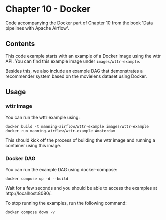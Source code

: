 # Chapter 10 - Docker

Code accompanying the Docker part of Chapter 10 from the book 'Data pipelines with Apache Airflow'.

## Contents

This code example starts with an example of a Docker image using the wttr API. You can find this example image under `images/wttr-example`.

Besides this, we also include an example DAG that demonstrates a recommender system based on the movielens dataset using Docker.

## Usage

### wttr image

You can run the wttr example using:

```
docker build -t manning-airflow/wttr-example images/wttr-example
docker run manning-airflow/wttr-example Amsterdam
```

This should kick off the process of building the wttr image and running a container using this image.

### Docker DAG

You can run the example DAG using docker-compose:

```
docker compose up -d --build
```

Wait for a few seconds and you should be able to access the examples at http://localhost:8080/.

To stop running the examples, run the following command:

```
docker compose down -v
```
